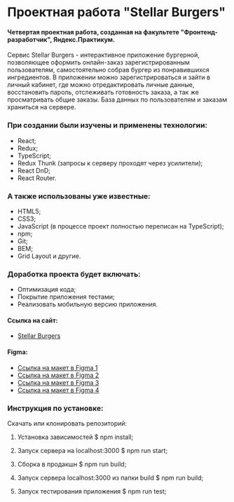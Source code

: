 # Проектная работа "Stellar Burgers"

#### Четвертая проектная работа, созданная на факультете "Фронтенд-разработчик", Яндекс.Практикум.

Сервис Stellar Burgers - интерактивное приложение бургерной, позволяющее оформить онлайн-заказ зарегистрированным пользователям, самостоятельно собрав бургер из понравившихся ингредиентов. В приложении можно зарегистрироваться и зайти в личный кабинет, где можно отредактировать личные данные, восстановить пароль, отслеживать готовность заказа, а так же просматривать общие заказы. База данных по пользователям и заказам храниться на сервере.

### При создании были изучены и применены технологии:

- React;
- Redux;
- TypeScript;
- Redux Thunk (запросы к серверу проходят через усилители);
- React DnD;
- React Router.

### А также использованы уже известные:

- HTML5;
- CSS3;
- JavaScript (в процессе проект полностью переписан на TypeScript);
- npm;
- Git;
- BEM;
- Grid Layout и другие.

### Доработка проекта будет включать:

- Оптимизация кода;
- Покрытие приложения тестами;
- Реализовать мобильную версию приложения.

#### Ссылка на сайт:

- [Stellar Burgers](https://react-burger-mu-kohl.vercel.app/)

#### Figma:

- [Ссылка на макет в Figma 1](https://www.figma.com/file/tLatiSwpQmOsE3nSReMmqN/React_Bootcamp_%D0%9F%D1%80%D0%BE%D0%B5%D0%BA%D1%82%D0%BD%D1%8B%D0%B5-%D0%B7%D0%B0%D0%B4%D0%B0%D1%87%D0%B8_external_link?node-id=702-33)
- [Ссылка на макет в Figma 2](https://www.figma.com/file/tLatiSwpQmOsE3nSReMmqN/React_Bootcamp_%D0%9F%D1%80%D0%BE%D0%B5%D0%BA%D1%82%D0%BD%D1%8B%D0%B5-%D0%B7%D0%B0%D0%B4%D0%B0%D1%87%D0%B8_external_link?node-id=2973-2263)
- [Ссылка на макет в Figma 3](https://www.figma.com/file/tLatiSwpQmOsE3nSReMmqN/React_Bootcamp_%D0%9F%D1%80%D0%BE%D0%B5%D0%BA%D1%82%D0%BD%D1%8B%D0%B5-%D0%B7%D0%B0%D0%B4%D0%B0%D1%87%D0%B8_external_link?node-id=6291-3417)
- [Ссылка на макет в Figma 4](https://www.figma.com/file/tLatiSwpQmOsE3nSReMmqN/React_Bootcamp_%D0%9F%D1%80%D0%BE%D0%B5%D0%BA%D1%82%D0%BD%D1%8B%D0%B5-%D0%B7%D0%B0%D0%B4%D0%B0%D1%87%D0%B8_external_link?node-id=16791-2880)

### Инструкция по установке:

Скачать или клонировать репозиторий:

1. Установка зависимостей $ npm install;

2. Запуск сервера на localhost:3000 $ npm run start;

3. Сборка в продакшн $ npm run build;

4. Запуск сервера localhost:3000 из папки build $ npm run build;

5. Запуск тестирования приложения $ npm run test;
